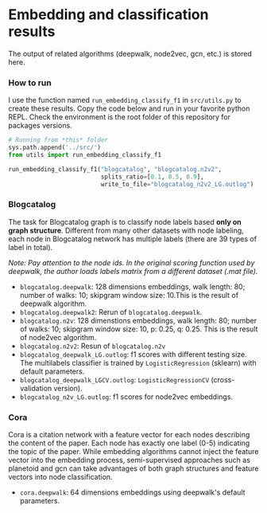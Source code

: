 # Embedding and classification results

The output of related algorithms (deepwalk, node2vec, gcn, etc.) is stored
here. 

### How to run

I use the function named `run_embedding_classify_f1` in `src/utils.py` to
create these results. Copy the code below and run in your favorite python REPL.
Check the environment is the root folder of this repository for packages
versions.

```python
# Running from *this* folder
sys.path.append('../src/')
from utils import run_embedding_classify_f1

run_embedding_classify_f1("blogcatalog", "blogcatalog.n2v2", 
                          splits_ratio=[0.1, 0.5, 0.9], 
                          write_to_file="blogcatalog_n2v2_LG.outlog")
```

### Blogcatalog

The task for Blogcatalog graph is to classify node labels based **only on graph
structure**. Different from many other datasets with node labeling, each node 
in Blogcatalog network has multiple labels (there are 39 types of label in total).

_Note: Pay attention to the node ids. In the original scoring function used by
deepwalk, the author loads labels matrix from a different dataset (.mat file)._

- `blogcatalog.deepwalk`: 128 dimensions embeddings, walk length: 80;
number of walks: 10; skipgram window size: 10.This is the result of deepwalk algorithm.
- `blogcatalog.deepwalk2`: Rerun of `blogcatalog.deepwalk`.
- `blogcatalog.n2v`: 128 dimenstions embeddings, walk length: 80;
number of walks: 10; skipgram window size: 10, p: 0.25, q: 0.25. This is the result
of node2vec algorithm.
- `blogcatalog.n2v2`: Resun of `blogcatalog.n2v`
- `blogcatalog_deepwalk_LG.outlog`: f1 scores with different testing size. The multilabels
classifier is trained by `LogisticRegression` (sklearn) with default parameters.
- `blogcatalog_deepwalk_LGCV.outlog`: `LogisticRegressionCV` (cross-validation version).
- `blogcatalog_n2v_LG.outlog`: f1 scores for node2vec embeddings.

### Cora

Cora is a citation network with a feature vector for each nodes describing the
content of the paper. Each node has exactly one label (0-5) indicating the topic
of the paper. While embedding algorithms cannot inject the feature vector into
the embedding process, semi-supervised approaches such as planetoid and gcn can
take advantages of both graph structures and feature vectors into node classification.

- `cora.deepwalk`: 64 dimensions embeddings using deepwalk's default parameters.

